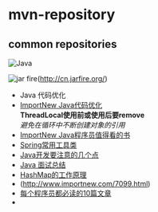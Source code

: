 #  mvn-repository
## common repositories
![Java](http://incdn1.b0.upaiyun.com/2016/02/5a7ce0b39fb88e69854124d89bbc2a38.jpg)

![jar fire](http://cn.jarfire.org/img/logo.png)(http://cn.jarfire.org/)
* Java 代码优化
* [ImportNew Java代码优化](http://www.importnew.com/21224.html)<br/>
<space>**ThreadLocal使用前或使用后要remove**<br/>
<space>*避免在循环中不断创建对象的引用*<br/>
* [ImportNew Java程序员值得看的书](http://www.importnew.com/21308.html)
* [Spring常用工具类](http://www.importnew.com/21413.html)
* [Java开发要注意的几个点](http://www.importnew.com/21453.html)
* [Java 面试总结](http://www.importnew.com/21445.html)
* [HashMap的工作原理](https://github.com/WikiDown/mvn-repository/blob/master/JDK-1.8.0/HashMap.java)
* (http://www.importnew.com/7099.html)
* [每个程序员都必读的10篇文章](http://www.importnew.com/21527.html)
* 


